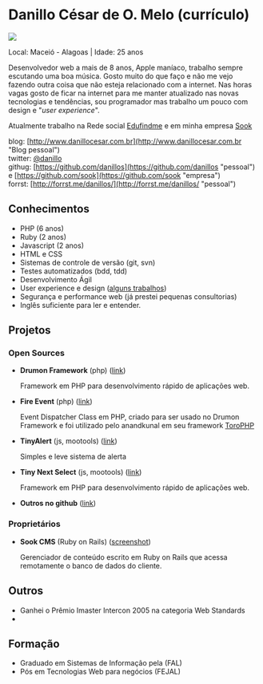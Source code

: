 # Danillo César de O. Melo (currículo)

<img src="http://www.gravatar.com/avatar/a0ff40b949139bdf83174f89f04407a3.png" />

Local: Maceió - Alagoas | Idade: 25 anos

Desenvolvedor web a mais de 8 anos, Apple maníaco, trabalho sempre escutando uma boa música. Gosto muito do que faço
e não me vejo fazendo outra coisa que não esteja relacionado com a internet. Nas horas vagas gosto de ficar na internet 
para me manter atualizado nas novas tecnologias e tendências, sou programador mas trabalho um pouco com design e "*user experience*".

Atualmente trabalho na Rede social [Edufindme](http://edufindme.com "Link") e em minha empresa [Sook](http://sook.com.br "link")

blog: [http://www.danillocesar.com.br](http://www.danillocesar.com.br "Blog pessoal")  
twitter: [@danillo](http://twitter.com/danillos "pessoal")  
githug: [https://github.com/danillos](https://github.com/danillos "pessoal") e [https://github.com/sook](https://github.com/sook "empresa")  
forrst: [http://forrst.me/danillos/](http://forrst.me/danillos/ "pessoal") 

## Conhecimentos

* PHP (6 anos)
* Ruby (2 anos)
* Javascript (2 anos)
* HTML e CSS
* Sistemas de controle de versão (git, svn)
* Testes automatizados (bdd, tdd)
* Desenvolvimento Ágil
* User experience e design ([alguns trabalhos](http://forrst.me/danillos/posts "forrst")) 
* Segurança e performance web (já prestei pequenas consultorias)
* Inglês suficiente para ler e entender.

## Projetos

### Open Sources

* **Drumon Framework** (php) ([link](http://github.com/sook/drumon_framework "github"))  
 
   Framework em PHP para desenvolvimento rápido de aplicações web.

* **Fire Event** (php) ([link](https://github.com/danillos/fire_event "github"))  

   Event Dispatcher Class em PHP, criado para ser usado no Drumon Framework e foi utilizado pelo anandkunal em seu framework [ToroPHP](https://github.com/anandkunal/ToroPHP "github") 


* **TinyAlert** (js, mootools) ([link](http://www.danillocesar.com.br/labs/tinyalert "link"))  
 
   Simples e leve sistema de alerta


* **Tiny Next Select** (js, mootools) ([link](http://www.danillocesar.com.br/labs/tiny-next-select "link")) 

   Framework em PHP para desenvolvimento rápido de aplicações web.


* **Outros no github** ([link](https://github.com/danillos "link")) 


### Proprietários

* **Sook CMS** (Ruby on Rails) ([screenshot](https://github.com/danillos/curriculo/raw/master/images/cms_sook.jpg "foto"))  

  Gerenciador de conteúdo escrito em Ruby on Rails que acessa remotamente o banco de dados do cliente.

## Outros

* Ganhei o Prêmio Imaster Intercon 2005 na categoria Web Standards
* 

## Formação

* Graduado em Sistemas de Informação pela (FAL)
* Pós em Tecnologias Web para negócios (FEJAL)